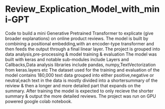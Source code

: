 # Review_Explication_Model_with_mini-GPT
Code to build a mini Generative Pretrained Transformer to explicate (give broader explanations) on online product reviews. The model is built by combining a positional embedding,with an encoder-type transformer and then feeds the output through a final linear layer.
The project is grouped into data analysis,pre-processing & model training & evaluation
The model was built with keras and notable sub-modules include Layers and Callbacks,Data analysis libraries include pandas, numpy,TextVectorization from keras.layers etc
The dataset used for the training and evaluation of the model contains 180,000 text data grouped into either psoitive,negative or neutral,each text in the data is mostly divided into a shortersummary of the reiview & then a longer and more detailed part that expands on the summary. After training the model is expected to only recieve the shorter summary & output the more detailed reviews.
The project was run on GPU powered google colab notebook.
